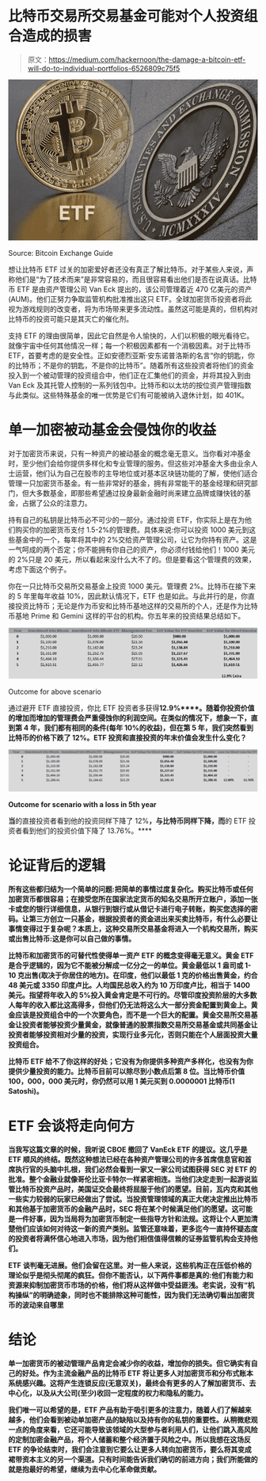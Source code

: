 # 比特币交易所交易基金可能对个人投资组合造成的损害

> 原文：<https://medium.com/hackernoon/the-damage-a-bitcoin-etf-will-do-to-individual-portfolios-6526809c75f5>

![](img/ab44bd4b9a64d1aa735249faf6696a09.png)

Source: Bitcoin Exchange Guide

想让比特币 ETF 过关的加密爱好者还没有真正了解比特币。对于某些人来说，声称他们是“为了技术而来”是非常容易的，而且很容易看出他们是否在说真话。比特币 ETF 是由资产管理公司 Van Eck 提出的，该公司管理着近 470 亿美元的资产(AUM)。他们正努力争取监管机构批准推出这只 ETF。全球加密货币投资者将此视为游戏规则的改变者，将为市场带来更多流动性。虽然这可能是真的，但机构对比特币的投资可能只是其灭亡的催化剂。

支持 ETF 的理由很简单，因此它自然是令人愉快的，人们以积极的眼光看待它。就像宇宙中任何其他情况一样；每一个积极因素都有一个消极因素。对于比特币 ETF，首要考虑的是安全性。正如安德烈亚斯·安东诺普洛斯的名言“你的钥匙，你的比特币；不是你的钥匙，不是你的比特币”。随着所有这些投资者将他们的资金投入到一个被动管理的投资组合中，他们正在汇集他们的资金，并将其投入到由 Van Eck 及其托管人控制的一系列钱包中。比特币和以太坊的按位资产管理指数与此类似。这些特殊基金的唯一优势是它们有可能被纳入退休计划，如 401K。

# **单一加密被动基金会侵蚀你的收益**

对于加密货币来说，只有一种资产的被动基金的概念毫无意义。当你看对冲基金时，至少他们会给你提供多样化和专业管理的服务。但这些对冲基金大多由业余人士运营，他们认为自己在股市的主导地位或对基本区块链功能的了解，使他们适合管理一只加密货币基金。有一些非常好的基金，拥有非常能干的基金经理和研究部门，但大多数基金，即那些希望通过投身最新金融时尚来建立品牌或赚快钱的基金，占据了公众的注意力。

持有自己的私钥是比特币必不可少的一部分。通过投资 ETF，你实际上是在为他们购买你的加密货币支付 1.5-2%的管理费。具体来说:你可以投资 1000 美元到这些基金中的一个，每年将其中的 2%交给资产管理公司，让它为你持有资产。这是一气呵成的两个否定；你不能拥有你自己的资产，你必须付钱给他们！1000 美元的 2%只是 20 美元，所以看起来没什么大不了的。但是要看这个管理费的效果，考虑下面这个例子。

你在一只比特币交易所交易基金上投资 1000 美元。管理费 2%。比特币在接下来的 5 年里每年收益 10%，因此默认情况下，ETF 也是如此。与此并行的是，你直接投资比特币；无论是作为币安和比特币基地这样的交易所的个人，还是作为比特币基地 Prime 和 Gemini 这样的平台的机构。你五年来的投资结果总结如下。

![](img/2b7df8cf91c3542d683525aa61832569.png)

Outcome for above scenario

通过避开 ETF 直接投资，你比 ETF 投资者多获得**12.9%****。随着你投资价值的增加而增加的管理费会严重侵蚀你的利润空间。在类似的情况下，想象一下，直到第 4 年，我们都有相同的条件(每年 10%的收益)，但在第 5 年，我们突然看到比特币的价格下跌了 12%。ETF 投资和直接投资的年末价值会发生什么变化？**

**![](img/a2119acd74c6de49a32c0deadf54a5cd.png)**

**Outcome for scenario with a loss in 5th year**

**当**的直接投资者看到他的投资同样下降了 12%**，与比特币同样下降，而**的 ETF 投资者看到他们的投资价值下降了 13.76%。****

# ****论证背后的逻辑****

**所有这些都归结为一个简单的问题:把简单的事情过度复杂化。购买比特币或任何加密货币都很容易；在接受您所在国家法定货币的知名交易所开立账户，添加一张卡或您的银行详细信息，从银行到银行或从借记卡进行电子转账，购买您选择的密码。让第三方创立一只基金，根据投资者的资金进出来买卖比特币，有什么必要让事情变得过于复杂呢？本质上，这种交易所交易基金将进入一个机构交易所，购买或出售比特币:这是你可以自己做的事情。**

**比特币和加密货币的可替代性使得单一资产 ETF 的概念变得毫无意义。黄金 ETF 是合乎逻辑的，因为它不能被分解成一亿分之一的单位。黄金最低以 1 盎司或 1-10 克出售(取决于你居住的地方)。在印度，他们以最低 1 克的价格出售黄金，约合 48 美元或 3350 印度卢比。人均国民总收入约为 10 万印度卢比，相当于 1400 美元。指望将年收入的 5%投入黄金肯定是不可行的。尽管印度投资阶层的大多数人每年的收入都比这高得多，但他们仍无法将这么大一部分资金配置到黄金上。黄金应该是投资组合中的一个次要角色，而不是一个巨大的配置。黄金交易所交易基金让投资者能够投资少量黄金，就像普通的股票指数交易所交易基金或共同基金让投资者能够投资相对少量的投资，实现行业多元化，否则只能在个人层面投资大量投资组合。**

**比特币 ETF 给不了你这样的好处；它没有为你提供多种资产多样化，也没有为你提供少量投资的能力。比特币目前可以除尽到小数点后第 8 位。当比特币价值 100，000，000 美元时，你仍然可以用 1 美元买到 0.0000001 比特币(1 Satoshi)。**

# ****ETF 会谈将走向何方****

**当我写这篇文章的时候，我听说 CBOE 撤回了 VanEck ETF 的提议。这几乎是 ETF 顺风的终结。既然这种想法已经在各种资产管理公司的许多首席信息官和首席执行官的头脑中扎根，我们必然会看到一家又一家公司试图获得 SEC 对 ETF 的批准。整个金融业就像哥伦比亚卡特尔一样紧密相连。当他们决定走到一起游说监管比特币投资产品时，美国证交会最终将屈服于他们的愿望。目前，瓦内克和其他一些实力较弱的玩家已经做出了尝试。当投资管理领域的真正大佬决定推出比特币和其他基于加密货币的金融产品时，SEC 将在某个时候满足他们的愿望。这可能是一件好事，因为当局将为加密货币制定一些指导方针和法规。这将让个人更加清楚他们应该如何对待这一新的资产类别。监管还意味着，更多迄今一直持怀疑态度的投资者将满怀信心地进入市场，因为他们相信值得信赖的证券监管机构会支持他们。**

**ETF 谈判毫无进展。他们会留在这里。对一些人来说，这些机构正在压低价格的理论似乎是彻头彻尾的疯狂。但你不能否认，以下两件事都是真的:他们有能力和资源来抑制加密货币市场的价格，他们将从这样做中受益匪浅。老实说，没有“机构操纵”的明确迹象，同时也不能排除这种可能性，因为我们无法确切看出加密货币的波动来自哪里**

# ****结论****

**单一加密货币的被动管理产品肯定会减少你的收益，增加你的损失。但它确实有自己的好处。作为主流金融产品的比特币 ETF 将让更多人对加密货币和分布式账本系统感兴趣。这将产生连锁反应(无意双关)，最终会有更多的人了解加密货币、去中心化，以及从大公司(至少)收回一定程度的权力和隐私的能力。**

**我们唯一可以希望的是，ETF 产品有助于吸引更多的注意力，随着人们了解越来越多，他们会看到被动单加密产品的缺陷以及持有你的私钥的重要性。从稍微悲观一点的角度来看，它还可能导致该领域的大型参与者利用人们，让他们跳入高风险的定制加密金融产品，将个人储蓄和整个经济置于风险之中。所以我想在这场反 ETF 的争论结束时，我们会注意到它要么让更多人转向加密货币，要么将其变成裙带资本主义的另一个渠道。只有时间能告诉我们确切的前进方向；我们所能做的就是抱最好的希望，继续为去中心化革命做贡献。**